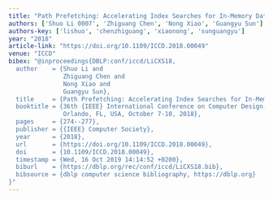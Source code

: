 ```yaml
---
title: "Path Prefetching: Accelerating Index Searches for In-Memory Databases"
authors: ['Shuo Li 0007', 'Zhiguang Chen', 'Nong Xiao', 'Guangyu Sun']
authors-key: ['lishuo', 'chenzhiguang', 'xiaonong', 'sunguangyu']
year: "2018"
article-link: "https://doi.org/10.1109/ICCD.2018.00049"
venue: "ICCD"
bibex: "@inproceedings{DBLP:conf/iccd/LiCXS18,
  author    = {Shuo Li and
               Zhiguang Chen and
               Nong Xiao and
               Guangyu Sun},
  title     = {Path Prefetching: Accelerating Index Searches for In-Memory Databases},
  booktitle = {36th {IEEE} International Conference on Computer Design, {ICCD} 2018,
               Orlando, FL, USA, October 7-10, 2018},
  pages     = {274--277},
  publisher = {{IEEE} Computer Society},
  year      = {2018},
  url       = {https://doi.org/10.1109/ICCD.2018.00049},
  doi       = {10.1109/ICCD.2018.00049},
  timestamp = {Wed, 16 Oct 2019 14:14:52 +0200},
  biburl    = {https://dblp.org/rec/conf/iccd/LiCXS18.bib},
  bibsource = {dblp computer science bibliography, https://dblp.org}
}"
---
```

